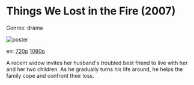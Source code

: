 # Things We Lost in the Fire (2007)

Genres: drama

![poster](http://image.tmdb.org/t/p/w500/xdOtdsIn0eeodatw00olWyilmzS.jpg)

en:
  [720p](magnet:?xt=urn:btih:8EF355CBBBAB6D9EBEB1F8102C1DC5F6908686BD&tr=udp://glotorrents.pw:6969/announce&tr=udp://tracker.opentrackr.org:1337/announce&tr=udp://torrent.gresille.org:80/announce&tr=udp://tracker.openbittorrent.com:80&tr=udp://tracker.coppersurfer.tk:6969&tr=udp://tracker.leechers-paradise.org:6969&tr=udp://p4p.arenabg.ch:1337&tr=udp://tracker.internetwarriors.net:1337)
  [1080p](magnet:?xt=urn:btih:B45AE455DCA2198FEAC9C6B6FAAFCF6674FDEC37&tr=udp://glotorrents.pw:6969/announce&tr=udp://tracker.opentrackr.org:1337/announce&tr=udp://torrent.gresille.org:80/announce&tr=udp://tracker.openbittorrent.com:80&tr=udp://tracker.coppersurfer.tk:6969&tr=udp://tracker.leechers-paradise.org:6969&tr=udp://p4p.arenabg.ch:1337&tr=udp://tracker.internetwarriors.net:1337)
  


A recent widow invites her husband's troubled best friend to live with her and her two children. As he gradually turns his life around, he helps the family cope and confront their loss.